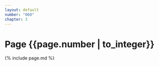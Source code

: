 ```yaml
---
layout: default
number: "060"
chapter: 3
---
```


# Page {{page.number | to_integer}}
{% include page.md %}
